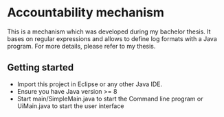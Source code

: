 # Accountability mechanism

This is a mechanism which was developed during my bachelor thesis. It bases on regular expressions and allows to define log formats with a Java program. For more details, please refer to my thesis. 

## Getting started

 - Import this project in Eclipse or any other Java IDE. 
 - Ensure you have Java version >= 8
 - Start main/SimpleMain.java to start the Command line program or UiMain.java to start the user interface
